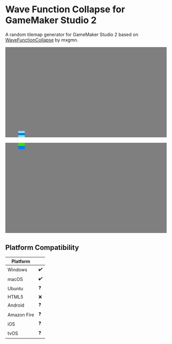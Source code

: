 # Wave Function Collapse for GameMaker Studio 2

A random tilemap generator for GameMaker Studio 2 based on [WaveFunctionCollapse](https://github.com/mxgmn/WaveFunctionCollapse) by mxgmn.

![Example 1](/images/example1.gif?raw=true)

![Example 2](/images/example2.gif?raw=true)

## Platform Compatibility

| Platform    |   |
|-------------|---|
| Windows     | ✔️|
| macOS       | ✔️|
| Ubuntu      | ❓ |
| HTML5       | ❌|
| Android     | ❓ |
| Amazon Fire | ❓ |
| iOS         | ❓ |
| tvOS        | ❓ |